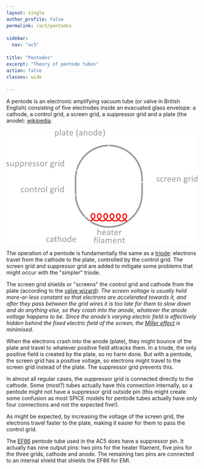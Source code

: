 ```yaml
---
layout: single
author_profile: false
permalink: /ac5/pentodes

sidebar:
  nav: "ac5"

title: "Pentodes"
excerpt: "Theory of pentode tubes"
action: false
classes: wide

---
```

A pentode is an electronic amplifying vacuum tube (or valve in British English) consisting of five electrodes inside an evacuated glass envelope: a cathode, a control grid, a screen grid, a suppressor grid and a plate (the anode): [wikipedia](https://en.wikipedia.org/wiki/Pentode).

![](/assets/images/ac5/pentode.svg)

The operation of a pentode is fundamentally the same as a [triode](/ac5/triodes): electrons travel from the cathode to the plate, controlled by the control grid. The screen grid and suppressor grid are added to mitigate some problems that might occur with the "simpler" triode.

The screen grid shields or "screens" the control grid and cathode from the plate (according to the [valve wizard](http://www.valvewizard.co.uk/pentode.html)): *The screen voltage is usually held more-or-less constant so that electrons are accelerated towards it, and after they pass between the grid wires it is too late for them to slow down and do anything else, so they crash into the anode, whatever the anode voltage happens to be. Since the anode’s varying electric field is effectively hidden behind the fixed electric field of the screen, the [Miller effect](http://www.valvewizard.co.uk/gridstopper.html) is minimised.*

When the electrons crash into the anode (plate), they might bounce of the plate and travel to whatever positive field attracks them. In a triode, the only positive field is created by the plate, so no harm done. But with a pentode, the screen grid has a positive voltage, so electrons might travel to the screen grid instead of the plate. The suppressor grid prevents this.

In almost all regular cases, the suppressor grid is connected directly to the cathode. Some (most?) tubes actually have this connection internally, so a pentode might not have a suppressor grid outside pin (this might create some confusion as most SPICE models for pentode tubes actually have only four connections and not the expected five!).

As might be expected, by increasing the voltage of the screen grid, the electrons travel faster to the plate, making it easier for them to pass the control grid.

The [EF86](/ac5/EF86) pentode tube used in the AC5 does have a suppressor pin. It actually has nine output pins: two pins for the heater filament, five pins for the three grids, cathode and anode. The remaining two pins are connected to an internal shield that shields the EF86 for EMI.
